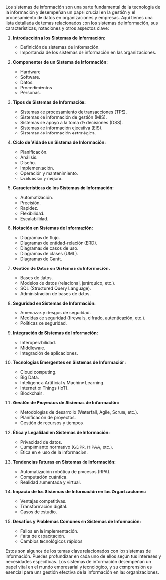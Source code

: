 Los sistemas de información son una parte fundamental de la tecnología de la información y desempeñan un papel crucial en la gestión y el procesamiento de datos en organizaciones y empresas. Aquí tienes una lista detallada de temas relacionados con los sistemas de información, sus características, notaciones y otros aspectos clave:

1. **Introducción a los Sistemas de Información:**
   - Definición de sistemas de información.
   - Importancia de los sistemas de información en las organizaciones.

2. **Componentes de un Sistema de Información:**
   - Hardware.
   - Software.
   - Datos.
   - Procedimientos.
   - Personas.

3. **Tipos de Sistemas de Información:**
   - Sistemas de procesamiento de transacciones (TPS).
   - Sistemas de información de gestión (MIS).
   - Sistemas de apoyo a la toma de decisiones (DSS).
   - Sistemas de información ejecutiva (EIS).
   - Sistemas de información estratégica.

4. **Ciclo de Vida de un Sistema de Información:**
   - Planificación.
   - Análisis.
   - Diseño.
   - Implementación.
   - Operación y mantenimiento.
   - Evaluación y mejora.

5. **Características de los Sistemas de Información:**
   - Automatización.
   - Precisión.
   - Rapidez.
   - Flexibilidad.
   - Escalabilidad.

6. **Notación en Sistemas de Información:**
   - Diagramas de flujo.
   - Diagramas de entidad-relación (ERD).
   - Diagramas de casos de uso.
   - Diagramas de clases (UML).
   - Diagramas de Gantt.

7. **Gestión de Datos en Sistemas de Información:**
   - Bases de datos.
   - Modelos de datos (relacional, jerárquico, etc.).
   - SQL (Structured Query Language).
   - Administración de bases de datos.

8. **Seguridad en Sistemas de Información:**
   - Amenazas y riesgos de seguridad.
   - Medidas de seguridad (firewalls, cifrado, autenticación, etc.).
   - Políticas de seguridad.

9. **Integración de Sistemas de Información:**
   - Interoperabilidad.
   - Middleware.
   - Integración de aplicaciones.

10. **Tecnologías Emergentes en Sistemas de Información:**
    - Cloud computing.
    - Big Data.
    - Inteligencia Artificial y Machine Learning.
    - Internet of Things (IoT).
    - Blockchain.

11. **Gestión de Proyectos de Sistemas de Información:**
    - Metodologías de desarrollo (Waterfall, Agile, Scrum, etc.).
    - Planificación de proyectos.
    - Gestión de recursos y tiempos.

12. **Ética y Legalidad en Sistemas de Información:**
    - Privacidad de datos.
    - Cumplimiento normativo (GDPR, HIPAA, etc.).
    - Ética en el uso de la información.

13. **Tendencias Futuras en Sistemas de Información:**
    - Automatización robótica de procesos (RPA).
    - Computación cuántica.
    - Realidad aumentada y virtual.

14. **Impacto de los Sistemas de Información en las Organizaciones:**
    - Ventajas competitivas.
    - Transformación digital.
    - Casos de estudio.

15. **Desafíos y Problemas Comunes en Sistemas de Información:**
    - Fallos en la implementación.
    - Falta de capacitación.
    - Cambios tecnológicos rápidos.

Estos son algunos de los temas clave relacionados con los sistemas de información. Puedes profundizar en cada uno de ellos según tus intereses y necesidades específicas. Los sistemas de información desempeñan un papel vital en el mundo empresarial y tecnológico, y su comprensión es esencial para una gestión efectiva de la información en las organizaciones.